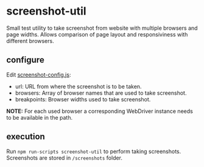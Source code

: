 # screenshot-util
Small test utility to take screenshot from website with multiple browsers and page widths. Allows comparison of page layout and responsiviness with different browsers.

## configure
Edit [screenshot-config.js](screenshot-config.js):
- url: URL from where the screenshot is to be taken.
- browsers: Array of browser names that are used to take screenshot.
- breakpoints: Browser widths used to take screenshot.

**NOTE:** For each used browser a corresponding WebDriver instance needs to be available in the path.

## execution
Run `npm run-scripts screenshot-util` to perform taking screenshots. Screenshots are stored in `/screenshots` folder. 
